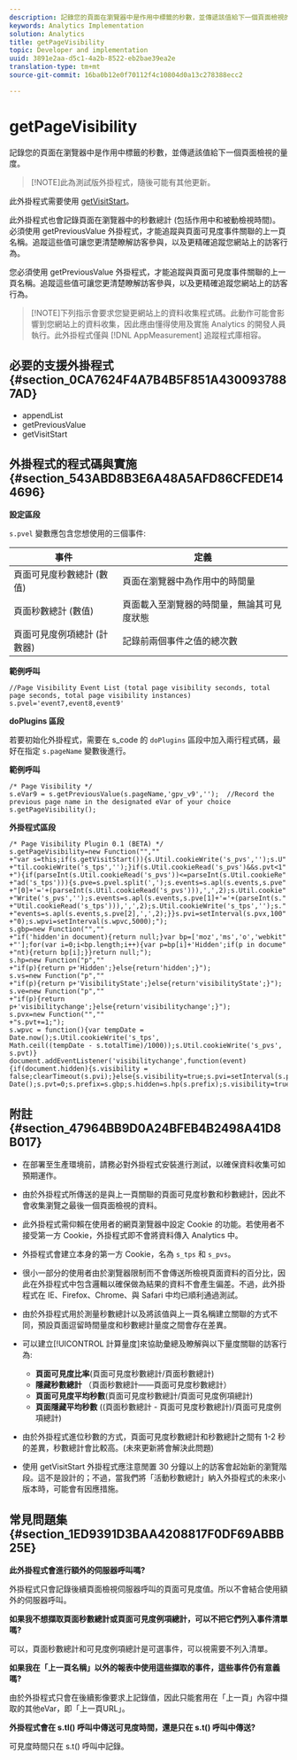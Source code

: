 ```yaml
---
description: 記錄您的頁面在瀏覽器中是作用中標籤的秒數，並傳遞該值給下一個頁面檢視的量度。
keywords: Analytics Implementation
solution: Analytics
title: getPageVisibility
topic: Developer and implementation
uuid: 3891e2aa-d5c1-4a2b-8522-eb2bae39ea2e
translation-type: tm+mt
source-git-commit: 16ba0b12e0f70112f4c10804d0a13c278388ecc2

---
```



# getPageVisibility

記錄您的頁面在瀏覽器中是作用中標籤的秒數，並傳遞該值給下一個頁面檢視的量度。

> [!NOTE]此為測試版外掛程式，隨後可能有其他更新。

此外掛程式需要使用 [getVisitStart](/help/implement/js-implementation/plugins/getvisitstart.md)。

此外掛程式也會記錄頁面在瀏覽器中的秒數總計 (包括作用中和被動檢視時間)。必須使用 getPreviousValue 外掛程式，才能追蹤與頁面可見度事件關聯的上一頁名稱。追蹤這些值可讓您更清楚瞭解訪客參與，以及更精確追蹤您網站上的訪客行為。

您必須使用 getPreviousValue 外掛程式，才能追蹤與頁面可見度事件關聯的上一頁名稱。追蹤這些值可讓您更清楚瞭解訪客參與，以及更精確追蹤您網站上的訪客行為。

> [!NOTE]下列指示會要求您變更網站上的資料收集程式碼。此動作可能會影響到您網站上的資料收集，因此應由懂得使用及實施 Analytics 的開發人員執行。此外掛程式僅與 [!DNL AppMeasurement] 追蹤程式庫相容。

## 必要的支援外掛程式 {#section_0CA7624F4A7B4B5F851A4300937887AD}

* appendList
* getPreviousValue
* getVisitStart

## 外掛程式的程式碼與實施 {#section_543ABD8B3E6A48A5AFD86CFEDE144696}

**設定區段**

`s.pvel` 變數應包含您想使用的三個事件:

| 事件 | 定義 |
|---|---|
| 頁面可見度秒數總計 (數值) | 頁面在瀏覽器中為作用中的時間量 |
| 頁面秒數總計 (數值) | 頁面載入至瀏覽器的時間量，無論其可見度狀態 |
| 頁面可見度例項總計 (計數器) | 記錄前兩個事件之值的總次數 |

**範例呼叫**

```
//Page Visibility Event List (total page visibility seconds, total page seconds, total page visibility instances) 
s.pvel='event7,event8,event9' 
```

**doPlugins 區段**

若要初始化外掛程式，需要在 s_code 的 `doPlugins` 區段中加入兩行程式碼，最好在指定 `s.pageName` 變數後進行。

**範例呼叫**

```
/* Page Visibility */ 
s.eVar9 = s.getPreviousValue(s.pageName,'gpv_v9','');  //Record the previous page name in the designated eVar of your choice 
s.getPageVisibility(); 
```

**外掛程式區段**

```
/* Page Visibility Plugin 0.1 (BETA) */ 
s.getPageVisibility=new Function("","" 
+"var s=this;if(s.getVisitStart()){s.Util.cookieWrite('s_pvs','');s.U" 
+"til.cookieWrite('s_tps','');}if(s.Util.cookieRead('s_pvs')&&s.pvt<1" 
+"){if(parseInt(s.Util.cookieRead('s_pvs'))<=parseInt(s.Util.cookieRe" 
+"ad('s_tps'))){s.pve=s.pvel.split(',');s.events=s.apl(s.events,s.pve" 
+"[0]+'='+(parseInt(s.Util.cookieRead('s_pvs'))),',',2);s.Util.cookie" 
+"Write('s_pvs','');s.events=s.apl(s.events,s.pve[1]+'='+(parseInt(s." 
+"Util.cookieRead('s_tps'))),',',2);s.Util.cookieWrite('s_tps','');s." 
+"events=s.apl(s.events,s.pve[2],',',2);}}s.pvi=setInterval(s.pvx,100" 
+"0);s.wpvi=setInterval(s.wpvc,5000);"); 
s.gbp=new Function("","" 
+"if('hidden'in document){return null;}var bp=['moz','ms','o','webkit" 
+"'];for(var i=0;i<bp.length;i++){var p=bp[i]+'Hidden';if(p in docume" 
+"nt){return bp[i];}}return null;"); 
s.hp=new Function("p","" 
+"if(p){return p+'Hidden';}else{return'hidden';}"); 
s.vs=new Function("p","" 
+"if(p){return p+'VisibilityState';}else{return'visibilityState';}"); 
s.ve=new Function("p","" 
+"if(p){return p+'visibilitychange';}else{return'visibilitychange';}"); 
s.pvx=new Function("","" 
+"s.pvt+=1;"); 
s.wpvc = function(){var tempDate = Date.now();s.Util.cookieWrite('s_tps', 
Math.ceil((tempDate - s.totalTime)/1000));s.Util.cookieWrite('s_pvs', s.pvt)} 
document.addEventListener('visibilitychange',function(event){if(document.hidden){s.visibility = false;clearTimeout(s.pvi);}else{s.visibility=true;s.pvi=setInterval(s.pvx,1000);}});s.totalTime=new Date();s.pvt=0;s.prefix=s.gbp;s.hidden=s.hp(s.prefix);s.visibility=true;s.visibilityState=s.vs(s.prefix);s.visibilityEvent=s.ve(s.prefix); 
```

## 附註 {#section_47964BB9D0A24BFEB4B2498A41D8B017}

* 在部署至生產環境前，請務必對外掛程式安裝進行測試，以確保資料收集可如預期運作。
* 由於外掛程式所傳送的是與上一頁關聯的頁面可見度秒數和秒數總計，因此不會收集瀏覽之最後一個頁面檢視的資料。
* 此外掛程式需仰賴在使用者的網頁瀏覽器中設定 Cookie 的功能。若使用者不接受第一方 Cookie，外掛程式即不會將資料傳入 Analytics 中。
* 外掛程式會建立本身的第一方 Cookie，名為 `s_tps` 和 `s_pvs`。

* 很小一部分的使用者由於瀏覽器限制而不會傳送所檢視頁面資料的百分比，因此在外掛程式中包含邏輯以確保做為結果的資料不會產生偏差。不過，此外掛程式在 IE、Firefox、Chrome、與 Safari 中均已順利通過測試。
* 由於外掛程式用於測量秒數總計以及將該值與上一頁名稱建立關聯的方式不同，預設頁面逗留時間量度和秒數總計量度之間會存在差異。
* 可以建立[!UICONTROL 計算量度]來協助彙總及瞭解與以下量度關聯的訪客行為:

   * **頁面可見度比率**(頁面可見度秒數總計/頁面秒數總計)
   * **隱藏秒數總計** （頁面秒數總計——頁面可見度秒數總計）
   * **頁面可見度平均秒數**(頁面可見度秒數總計/頁面可見度例項總計)
   * **頁面隱藏平均秒數** ((頁面秒數總計 - 頁面可見度秒數總計)/頁面可見度例項總計)

* 由於外掛程式進位秒數的方式，頁面可見度秒數總計和秒數總計之間有 1-2 秒的差異，秒數總計會比較高。(未來更新將會解決此問題)
* 使用 getVisitStart 外掛程式應注意閒置 30 分鐘以上的訪客會起始新的瀏覽階段。這不是設計的；不過，當我們將「活動秒數總計」納入外掛程式的未來小版本時，可能會有因應措施。

## 常見問題集 {#section_1ED9391D3BAA4208817F0DF69ABBB25E}

**此外掛程式會進行額外的伺服器呼叫嗎?**

外掛程式只會記錄後續頁面檢視伺服器呼叫的頁面可見度值。所以不會結合使用額外的伺服器呼叫。

**如果我不想擷取頁面秒數總計或頁面可見度例項總計，可以不把它們列入事件清單嗎?**

可以，頁面秒數總計和可見度例項總計是可選事件，可以視需要不列入清單。

**如果我在「上一頁名稱」以外的報表中使用這些擷取的事件，這些事件仍有意義嗎?**

由於外掛程式只會在後續影像要求上記錄值，因此只能套用在「上一頁」內容中擷取的其他eVar，即「上一頁URL」。

**外掛程式會在 s.tl() 呼叫中傳送可見度時間，還是只在 s.t() 呼叫中傳送?**

可見度時間只在 s.t() 呼叫中記錄。
